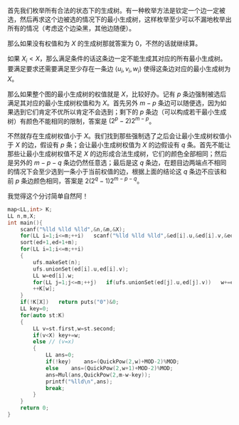 首先我们枚举所有合法的状态下的生成树。有一种枚举方法是钦定一个边一定被选，然后再求这个边被选的情况下的最小生成树，这样枚举至少可以不漏地枚举出所有的情况（考虑这个边染黑，其他边随便）。

那么如果没有权值和为 $X$ 的生成树那就答案为 $0$，不然的话就继续算。

如果 $X_i < X$，那么满足条件的话这条边一定不能生成其对应的所有最小生成树。要满足要求还需要满足至少存在一条边 $\langle u_i,v_i,w_i \rangle$ 使得这条边对应的最小生成树为 $X$。

那么如果整个图的最小生成树的权值就是 $X$，比较好办。记有 $p$ 条边强制被选后满足其对应的最小生成树权值和为 $X$。首先另外 $m-p$ 条边可以随便选，因为如果选到它们肯定不优所以肯定不会选到；剩下的 $p$ 条边（可以构成若干最小生成树）有颜色不能相同的限制，答案是 $(2^p-2)2^{m-p}$。

不然就存在生成树权值小于 $X$。我们找到那些强制选了之后会让最小生成树权值小于 $X$ 的边，假设有 $p$ 条；会让最小生成树权值为 $X$ 的边假设有 $q$ 条。首先不能让那些让最小生成树权值不足 $X$ 的边形成合法生成树，它们的颜色全部相同；然后是另外的 $m-p-q$ 条边仍然任意选；最后是这 $q$ 条边，在题目边两端点不相同的情况下会至少选到一条小于当前权值的边，根据上面的结论这 $q$ 条边不应该和前 $p$ 条边颜色相同，答案是 $2(2^q-1)2^{m-p-q}$。

我觉得这个分讨简单自然阿！

```cpp
map<LL,int> K;
LL n,m,X;
int main(){
    scanf("%lld %lld %lld",&n,&m,&X);
    for(LL i=1;i<=m;++i)   scanf("%lld %lld %lld",&ed[i].u,&ed[i].v,&ed[i].w);
    sort(ed+1,ed+1+m);
    for(LL i=1;i<=m;++i)
    {
        ufs.makeSet(n);
        ufs.unionSet(ed[i].u,ed[i].v);
        LL w=ed[i].w;
        for(LL j=1;j<=m;++j)   if(ufs.unionSet(ed[j].u,ed[j].v))   w+=ed[j].w;
        ++K[w];
    }
    if(!K[X])   return puts("0")&0;
    LL key=0;
    for(auto st:K)
    {
        LL v=st.first,w=st.second;
        if(v<X) key+=w;
        else // (v=x)
        {
            LL ans=0;
            if(!key)    ans=(QuickPow(2,w)+MOD-2)%MOD;
            else    ans=(QuickPow(2,w+1)+MOD-2)%MOD;
            ans=Mul(ans,QuickPow(2,m-w-key));
            printf("%lld\n",ans);
            break;
        }
    }
    return 0;
}
```